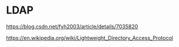 # LDAP

<https://blog.csdn.net/fyh2003/article/details/7035820>

<https://en.wikipedia.org/wiki/Lightweight_Directory_Access_Protocol>

